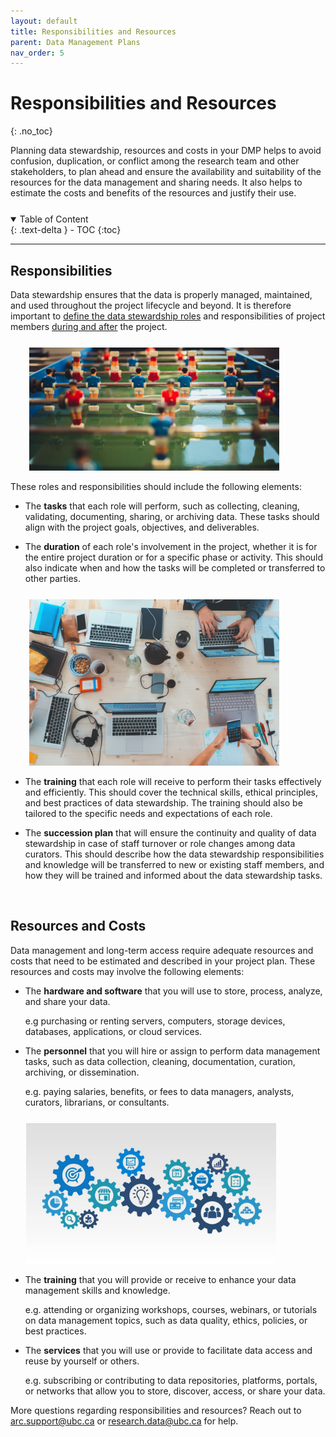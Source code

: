 ```yaml
---
layout: default
title: Responsibilities and Resources
parent: Data Management Plans
nav_order: 5
---
```



# Responsibilities and Resources
{: .no_toc}

Planning data stewardship, resources and costs in your DMP helps to avoid confusion, duplication, or conflict among the research team and other stakeholders, to plan ahead and ensure the availability and suitability of the resources for the data management and sharing needs. It also helps to estimate the costs and benefits of the resources and justify their use.

<p style="margin-top:25px"></p>

<details open markdown="block">
  <summary>
    Table of Content
  </summary>
  {: .text-delta }
 - TOC
{:toc}
</details>


---
## Responsibilities

Data stewardship ensures that the data is properly managed, maintained, and used throughout the project lifecycle and beyond. It is therefore important to <u>define the data stewardship roles</u> and responsibilities of project members <u>during and after</u> the project. 


<p style="margin-top:25px;margin-left:30px">
<img src="figures/roles.jpg" width="400"/> </p> 



These roles and responsibilities should include the following elements:

- The **tasks** that each role will perform, such as collecting, cleaning, validating, documenting, sharing, or archiving data. These tasks should align with the project goals, objectives, and deliverables.


- The **duration** of each role's involvement in the project, whether it is for the entire project duration or for a specific phase or activity. This should also indicate when and how the tasks will be completed or transferred to other parties.

<p style="margin-top:25px;margin-left:30px">
<img src="figures/team-laptops.jpg" width="400"/> </p> 

  

- The **training** that each role will receive to perform their tasks effectively and efficiently. This should cover the technical skills, ethical principles, and best practices of data stewardship. The training should also be tailored to the specific needs and expectations of each role.

- The **succession plan** that will ensure the continuity and quality of data stewardship in case of staff turnover or role changes among data curators. This should describe how the data stewardship responsibilities and knowledge will be transferred to new or existing staff members, and how they will be trained and informed about the data stewardship tasks.



<br>

## Resources and Costs

Data management and long-term access require adequate resources and costs that need to be estimated and described in your project plan. These resources and costs may involve the following elements:

- The **hardware and software** that you will use to store, process, analyze, and share your data.

  e.g purchasing or renting servers, computers, storage devices, databases, applications, or cloud services. 

- The **personnel** that you will hire or assign to perform data management tasks, such as data collection, cleaning, documentation, curation, archiving, or dissemination. 

  e.g. paying salaries, benefits, or fees to data managers, analysts, curators, librarians, or consultants. 

<p style="margin-top:25px;margin-left:25px">
<img src="figures/resources-costs.jpg" width="400"/>
</p>


- The **training** that you will provide or receive to enhance your data management skills and knowledge. 

  e.g. attending or organizing workshops, courses, webinars, or tutorials on data management topics, such as data quality, ethics, policies, or best practices. 

- The **services** that you will use or provide to facilitate data access and reuse by yourself or others. 

  e.g. subscribing or contributing to data repositories, platforms, portals, or networks that allow you to store, discover, access, or share your data.


More questions regarding responsibilities and resources? Reach out to <arc.support@ubc.ca> or <research.data@ubc.ca> for help.
